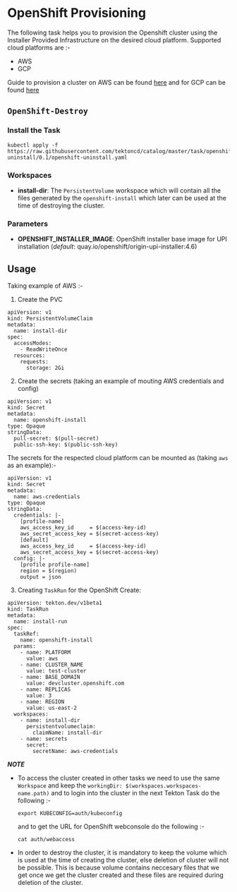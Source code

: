 # OpenShift Provisioning

The following task helps you to provision the Openshift cluster using the Installer Provided Infrastructure on the desired cloud platform. Supported cloud platforms are :-

- AWS
- GCP

Guide to provision a cluster on AWS can be found [here](https://docs.openshift.com/container-platform/4.3/installing/installing_aws/installing-aws-customizations.html) and for GCP can be found [here](https://docs.openshift.com/container-platform/4.3/installing/installing_gcp/installing-gcp-customizations.html)


## `OpenShift-Destroy`

### **Install the Task**

```
kubectl apply -f https://raw.githubusercontent.com/tektoncd/catalog/master/task/openshift-uninstall/0.1/openshift-uninstall.yaml
```

### **Workspaces**

- **install-dir**: The `PersistentVolume` workspace which will contain all the files generated by the `openshift-install` which later can be used at the time of destroying the cluster.

### **Parameters**

- **OPENSHIFT_INSTALLER_IMAGE**: OpenShift installer base image for UPI installation (_default_: quay.io/openshift/origin-upi-installer:4.6)

## Usage

Taking example of AWS :-

1. Create the PVC

```
apiVersion: v1
kind: PersistentVolumeClaim
metadata:
  name: install-dir
spec:
  accessModes:
    - ReadWriteOnce
  resources:
    requests:
      storage: 2Gi
```

2. Create the secrets (taking an example of mouting AWS credentials and config)

```
apiVersion: v1
kind: Secret
metadata:
  name: openshift-install
type: Opaque
stringData:
  pull-secret: $(pull-secret)
  public-ssh-key: $(public-ssh-key)
```

The secrets for the respected cloud platform can be mounted as (taking `aws` as an example):-

```
apiVersion: v1
kind: Secret
metadata:
  name: aws-credentials
type: Opaque
stringData:
  credentials: |-
    [profile-name]
    aws_access_key_id     = $(access-key-id)
    aws_secret_access_key = $(secret-access-key)
    [default]
    aws_access_key_id     = $(access-key-id)
    aws_secret_access_key = $(secret-access-key)
  config: |-
    [profile profile-name]
    region = $(region)
    output = json
```

3. Creating `TaskRun` for the OpenShift Create:

```
apiVersion: tekton.dev/v1beta1
kind: TaskRun
metadata:
  name: install-run
spec:
  taskRef:
    name: openshift-install
  params:
    - name: PLATFORM
      value: aws
    - name: CLUSTER_NAME
      value: test-cluster
    - name: BASE_DOMAIN
      value: devcluster.openshift.com
    - name: REPLICAS
      value: 3
    - name: REGION
      value: us-east-2
  workspaces:
    - name: install-dir
      persistentvolumeclaim:
        claimName: install-dir
    - name: secrets
      secret:
        secretName: aws-credentials
```

**_NOTE_**

- To access the cluster created in other tasks we need to use the same `Workspace` and keep the `workingDir: $(workspaces.workspaces-name.path)` and to login into the cluster in the next Tekton Task do the following :-
  ```
  export KUBECONFIG=auth/kubeconfig
  ```
  and to get the URL for OpenShift webconsole do the following :-
  ```
  cat auth/webaccess
  ```
- In order to destroy the cluster, it is mandatory to keep the volume which is used at the time of creating the cluster, else deletion of cluster will not be possible. This is because volume contains neccesary files that we get once we get the cluster created and these files are required during deletion of the cluster.

